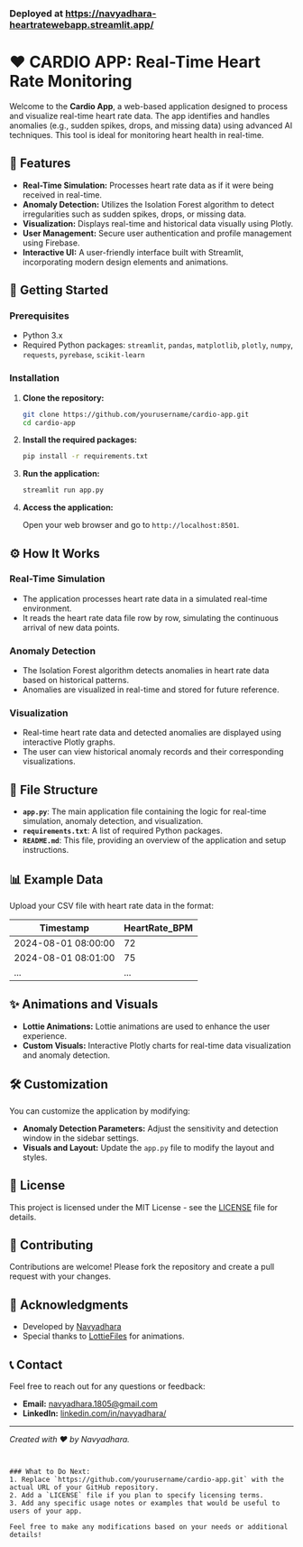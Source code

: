 ### Deployed at https://navyadhara-heartratewebapp.streamlit.app/

# ❤️ CARDIO APP: Real-Time Heart Rate Monitoring

Welcome to the **Cardio App**, a web-based application designed to process and visualize real-time heart rate data. The app identifies and handles anomalies (e.g., sudden spikes, drops, and missing data) using advanced AI techniques. This tool is ideal for monitoring heart health in real-time.

## 🌟 Features

- **Real-Time Simulation:** Processes heart rate data as if it were being received in real-time.
- **Anomaly Detection:** Utilizes the Isolation Forest algorithm to detect irregularities such as sudden spikes, drops, or missing data.
- **Visualization:** Displays real-time and historical data visually using Plotly.
- **User Management:** Secure user authentication and profile management using Firebase.
- **Interactive UI:** A user-friendly interface built with Streamlit, incorporating modern design elements and animations.

## 🚀 Getting Started

### Prerequisites

- Python 3.x
- Required Python packages: `streamlit`, `pandas`, `matplotlib`, `plotly`, `numpy`, `requests`, `pyrebase`, `scikit-learn`

### Installation

1. **Clone the repository:**

   ```bash
   git clone https://github.com/yourusername/cardio-app.git
   cd cardio-app


2. **Install the required packages:**

   ```bash
   pip install -r requirements.txt
   ```

3. **Run the application:**

   ```bash
   streamlit run app.py
   ```

4. **Access the application:**

   Open your web browser and go to `http://localhost:8501`.

## ⚙️ How It Works

### Real-Time Simulation

- The application processes heart rate data in a simulated real-time environment.
- It reads the heart rate data file row by row, simulating the continuous arrival of new data points.

### Anomaly Detection

- The Isolation Forest algorithm detects anomalies in heart rate data based on historical patterns.
- Anomalies are visualized in real-time and stored for future reference.

### Visualization

- Real-time heart rate data and detected anomalies are displayed using interactive Plotly graphs.
- The user can view historical anomaly records and their corresponding visualizations.

## 📁 File Structure

- **`app.py`**: The main application file containing the logic for real-time simulation, anomaly detection, and visualization.
- **`requirements.txt`**: A list of required Python packages.
- **`README.md`**: This file, providing an overview of the application and setup instructions.

## 📊 Example Data

Upload your CSV file with heart rate data in the format:

| Timestamp             | HeartRate_BPM |
|-----------------------|---------------|
| 2024-08-01 08:00:00   | 72            |
| 2024-08-01 08:01:00   | 75            |
| ...                   | ...           |

## ✨ Animations and Visuals

- **Lottie Animations:** Lottie animations are used to enhance the user experience.
- **Custom Visuals:** Interactive Plotly charts for real-time data visualization and anomaly detection.

## 🛠️ Customization

You can customize the application by modifying:

- **Anomaly Detection Parameters:** Adjust the sensitivity and detection window in the sidebar settings.
- **Visuals and Layout:** Update the `app.py` file to modify the layout and styles.

## 📄 License

This project is licensed under the MIT License - see the [LICENSE](LICENSE) file for details.

## 🤝 Contributing

Contributions are welcome! Please fork the repository and create a pull request with your changes.

## 🙏 Acknowledgments

- Developed by [Navyadhara](https://www.linkedin.com/in/navyadhara/)
- Special thanks to [LottieFiles](https://lottiefiles.com/) for animations.

## 📞 Contact

Feel free to reach out for any questions or feedback:

- **Email:** navyadhara.1805@gmail.com
- **LinkedIn:** [linkedin.com/in/navyadhara/](https://linkedin.com/in/navyadhara/)

---

*Created with ❤️ by Navyadhara.*
```


### What to Do Next:
1. Replace `https://github.com/yourusername/cardio-app.git` with the actual URL of your GitHub repository.
2. Add a `LICENSE` file if you plan to specify licensing terms.
3. Add any specific usage notes or examples that would be useful to users of your app.

Feel free to make any modifications based on your needs or additional details!

